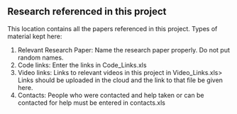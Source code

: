 Research referenced in this project
------------------------------------
This location contains all the papers referenced in this project.
Types of material kept here:
1. Relevant Research Paper: Name the research paper properly. Do not put random names.
2. Code links:  Enter the links in Code_Links.xls
3. Video links: Links to relevant videos in this project in Video_Links.xls>
	        Links should be uploaded in the cloud and the link to that file be given here.
4. Contacts:  People who were contacted and help taken or can be contacted for help must be entered in contacts.xls
